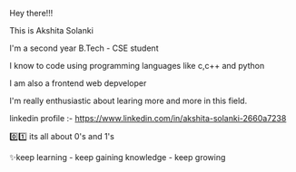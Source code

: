 Hey there!!!

This is Akshita Solanki


I'm a second year B.Tech - CSE student

I know to code using programming languages like c,c++ and python

I am also a frontend web depveloper



I'm really enthusiastic about learing more and more in this field.


linkedin profile :- https://www.linkedin.com/in/akshita-solanki-2660a7238


0️⃣1️⃣ its all about 0's and 1's


✨keep learning - keep gaining knowledge - keep growing

